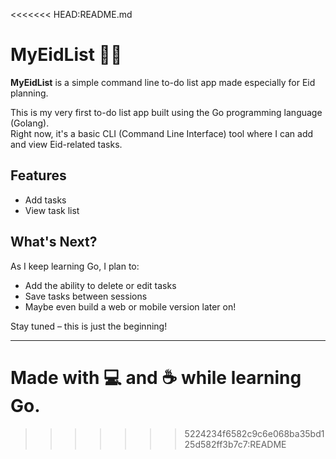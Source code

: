 <<<<<<< HEAD:README.md
# MyEidList 🕌✨

**MyEidList** is a simple command line to-do list app made especially for Eid planning.

This is my very first to-do list app built using the Go programming language (Golang).  
Right now, it's a basic CLI (Command Line Interface) tool where I can add and view Eid-related tasks.

## Features
- Add tasks
- View task list

## What's Next?
As I keep learning Go, I plan to:
- Add the ability to delete or edit tasks  
- Save tasks between sessions  
- Maybe even build a web or mobile version later on!

Stay tuned – this is just the beginning!

---

Made with 💻 and ☕ while learning Go.
=======

>>>>>>> 5224234f6582c9c6e068ba35bd125d582ff3b7c7:README
